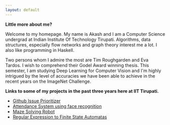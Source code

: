 ```yaml
---
layout: default
---
```


**Little more about me?**

Welcome to my homepage. My name is Akash and I am a Computer Science undergrad at Indian Institute Of Technology Tirupati. Algorithms, data structures, especially flow networks and graph theory interest me a lot. I also like programming in Haskell. 

Two persons whom I admire the most are Tim Roughgarden and Eva Tardos. I wish to comprehend their Godel Award winning thesis. This semester, I am studying Deep Learning for Computer Vision and I'm highly intrigued by the level of accuracies we have been able to achieve in the recent years on the ImageNet Challenge. 

**Links to some of my projects in the past three years here at IIT Tirupati.**

- [Github Issue Prioritizer](projects/issue_prioritizer.md)
- [Attendance System using face recognition](projects/face_recog.md)
- [Maze Solving Robot](projects/maze_rover.md)
- [Regular Expression to Finite State Automatas](projects/regex_to_dfa.md)
